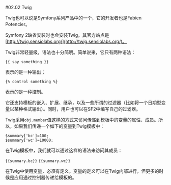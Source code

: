 #02.02 Twig

Twig也可以说是Symfony系列产品中的一个，它的开发者也是Fabien Potencier。

Symfony 2缺省安装时也会安装Twig。其官方站点是[http://twig.sensiolabs.org/](http://twig.sensiolabs.org/)。

Twig非常轻量级，语法也十分简明。简单说来，它只有两种语法：

```
{{ say something }}
```
表示的是一种输出；

```
{% control something %}
```
表示的是一种控制。

它还支持模板的嵌入、扩展、继承，以及一些所谓的过滤器（比如将一个日期型变量以某种格式输出）。同时，用户也可以在SF2中编写自己的过滤器。

Twig采用`obj.member`值这样的方式来访问传递到模板中的变量的属性、成员。所以，如果我们传递一个如下的变量到Twig模板中：

```
$summary['bc']=100;
$summary['wc']=10000;
```
在Twig模板中，我们就可以通过这样的语法来访问其成员：

`{{summary.bc}}`
`{{summary.wc}}`

在Twig中使用变量，必须有定义。变量的定义可以在Twig内部进行，但更多的时候是应用通过控制器传递给模板的。